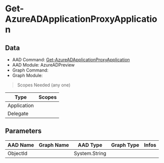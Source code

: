 # Get-AzureADApplicationProxyApplication

## Data

+ AAD Command: [Get-AzureADApplicationProxyApplication](https://docs.microsoft.com/en-us/powershell/module/AzureADPreview/Get-AzureADApplicationProxyApplication)
+ AAD Module: AzureADPreview
+ Graph Command: 
+ Graph Module: 

> Scopes Needed (any one)

|Type|Scopes|
|---|---|
|Application||
|Delegate||

## Parameters

|AAD Name|Graph Name|AAD Type|Graph Type|Infos|
|---|---|---|---|---|
|ObjectId||System.String|||


